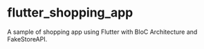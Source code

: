 # flutter_shopping_app

A sample of shopping app using Flutter with BloC Architecture and FakeStoreAPI.
